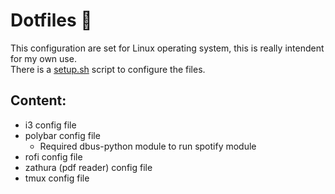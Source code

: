 # Dotfiles :wrench:

This configuration are set for Linux operating system, this is really intendent for my own use.<br>
There is a [setup.sh](https://github.com/fredo0522/Dotfiles/blob/master/setup.sh) script to configure the files. <br>

## Content:
* i3 config file
* polybar config file
    * Required dbus-python module to run spotify module
* rofi config file
* zathura (pdf reader) config file
* tmux config file

